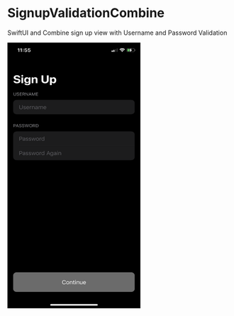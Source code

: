# SignupValidationCombine
SwiftUI and Combine sign up view with Username and Password Validation 


<img src="IMG_3052.PNG" width="300" height="600">



